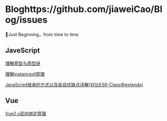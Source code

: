 # Bloghttps://github.com/jiaweiCao/Blog/issues
💎Just Beginning，from time to time
## JaveScript
[理解原型与原型链](https://github.com/jiaweiCao/Blog/issues/3)

[理解instanceof原理](https://github.com/jiaweiCao/Blog/issues/2)

[JavaScript继承的方式以及各自优缺点详解(对比ES6-Class中extends)](https://github.com/jiaweiCao/Blog/issues/1)

## Vue
[Vue2.x双向绑定原理](https://github.com/jiaweiCao/Vue-Study/tree/master/Vue2.x%E5%8F%8C%E5%90%91%E7%BB%91%E5%AE%9A%E5%8E%9F%E7%90%86)

